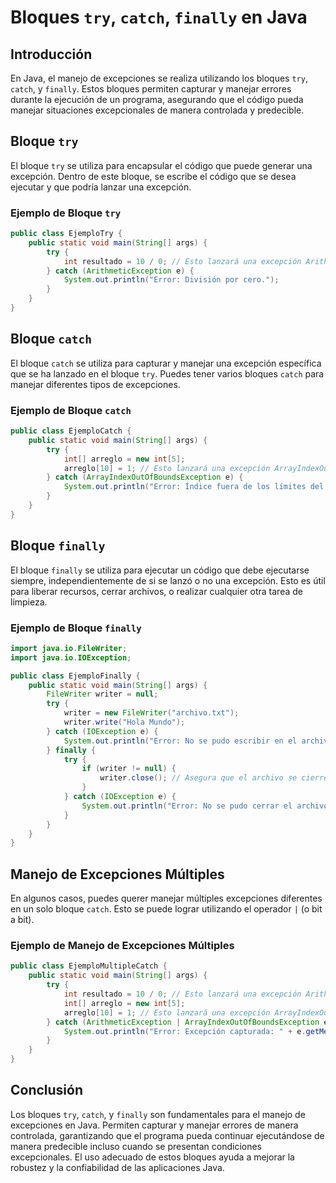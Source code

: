 # Bloques `try`, `catch`, `finally` en Java

## Introducción

En Java, el manejo de excepciones se realiza utilizando los bloques `try`, `catch`, y `finally`. Estos bloques permiten capturar y manejar errores durante la ejecución de un programa, asegurando que el código pueda manejar situaciones excepcionales de manera controlada y predecible.

## Bloque `try`

El bloque `try` se utiliza para encapsular el código que puede generar una excepción. Dentro de este bloque, se escribe el código que se desea ejecutar y que podría lanzar una excepción.

### Ejemplo de Bloque `try`

```java
public class EjemploTry {
    public static void main(String[] args) {
        try {
            int resultado = 10 / 0; // Esto lanzará una excepción ArithmeticException
        } catch (ArithmeticException e) {
            System.out.println("Error: División por cero.");
        }
    }
}
```

## Bloque `catch`

El bloque `catch` se utiliza para capturar y manejar una excepción específica que se ha lanzado en el bloque `try`. Puedes tener varios bloques `catch` para manejar diferentes tipos de excepciones.

### Ejemplo de Bloque `catch`

```java
public class EjemploCatch {
    public static void main(String[] args) {
        try {
            int[] arreglo = new int[5];
            arreglo[10] = 1; // Esto lanzará una excepción ArrayIndexOutOfBoundsException
        } catch (ArrayIndexOutOfBoundsException e) {
            System.out.println("Error: Índice fuera de los límites del arreglo.");
        }
    }
}
```

## Bloque `finally`

El bloque `finally` se utiliza para ejecutar un código que debe ejecutarse siempre, independientemente de si se lanzó o no una excepción. Esto es útil para liberar recursos, cerrar archivos, o realizar cualquier otra tarea de limpieza.

### Ejemplo de Bloque `finally`

```java
import java.io.FileWriter;
import java.io.IOException;

public class EjemploFinally {
    public static void main(String[] args) {
        FileWriter writer = null;
        try {
            writer = new FileWriter("archivo.txt");
            writer.write("Hola Mundo");
        } catch (IOException e) {
            System.out.println("Error: No se pudo escribir en el archivo.");
        } finally {
            try {
                if (writer != null) {
                    writer.close(); // Asegura que el archivo se cierre siempre
                }
            } catch (IOException e) {
                System.out.println("Error: No se pudo cerrar el archivo.");
            }
        }
    }
}
```

## Manejo de Excepciones Múltiples

En algunos casos, puedes querer manejar múltiples excepciones diferentes en un solo bloque `catch`. Esto se puede lograr utilizando el operador `|` (o bit a bit).

### Ejemplo de Manejo de Excepciones Múltiples

```java
public class EjemploMultipleCatch {
    public static void main(String[] args) {
        try {
            int resultado = 10 / 0; // Esto lanzará una excepción ArithmeticException
            int[] arreglo = new int[5];
            arreglo[10] = 1; // Esto lanzará una excepción ArrayIndexOutOfBoundsException
        } catch (ArithmeticException | ArrayIndexOutOfBoundsException e) {
            System.out.println("Error: Excepción capturada: " + e.getMessage());
        }
    }
}
```

## Conclusión

Los bloques `try`, `catch`, y `finally` son fundamentales para el manejo de excepciones en Java. Permiten capturar y manejar errores de manera controlada, garantizando que el programa pueda continuar ejecutándose de manera predecible incluso cuando se presentan condiciones excepcionales. El uso adecuado de estos bloques ayuda a mejorar la robustez y la confiabilidad de las aplicaciones Java.
